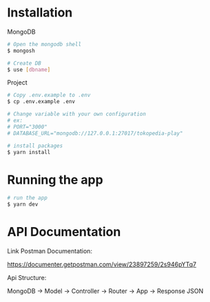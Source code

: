 # Installation

MongoDB

```bash
# Open the mongodb shell
$ mongosh

# Create DB
$ use [dbname]
```

Project

```bash
# Copy .env.example to .env
$ cp .env.example .env

# Change variable with your own configuration
# ex:
# PORT="3000"
# DATABASE_URL="mongodb://127.0.0.1:27017/tokopedia-play"

# install packages
$ yarn install
```

# Running the app

```bash
# run the app
$ yarn dev
```

# API Documentation

Link Postman Documentation:

https://documenter.getpostman.com/view/23897259/2s946pYTq7

Api Structure:

MongoDB -> Model -> Controller -> Router -> App -> Response JSON

